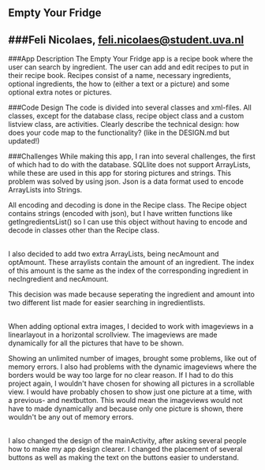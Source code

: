 ## Empty Your Fridge
###Feli Nicolaes, feli.nicolaes@student.uva.nl
---------------------

###App Description
The Empty Your Fridge app is a recipe book where the user can search by ingredient. The user can add and edit recipes to put in their recipe book. Recipes consist of a name, necessary ingredients, optional ingredients, the how to (either a text or a picture) and some optional extra notes or pictures.


###Code Design
The code is divided into several classes and xml-files. All classes, except for the database class, recipe object class and a custom listview class, are activities.
	Clearly describe the technical design: how does your code map to the functionality? (like in the DESIGN.md but updated!)


###Challenges
While making this app, I ran into several challenges, the first of which had to do with the database. SQLlite does not support ArrayLists, while these are used in this app for storing pictures and strings. This problem was solved by using json. Json is a data format used to encode ArrayLists into Strings.

All encoding and decoding is done in the Recipe class. The Recipe object contains strings (encoded with json), but I have written functions like getIngredientsList() so I can use this object without having to encode and decode in classes other than the Recipe class. 
<br />  <br />

I also decided to add two extra ArrayLists, being necAmount and optAmount. These arraylists contain the amount of an ingredient. The index of this amount is the same as the index of the corresponding ingredient in necIngredient and necAmount.

This decision was made because seperating the ingredient and amount into two different list made for easier searching in ingredientlists.
<br />  <br />

When adding optional extra images, I decided to work with imageviews in a linearlayout in a horizontal scrollview. The imageviews are made dynamically for all the pictures that have to be shown. 

Showing an unlimited number of images, brought some problems, like out of memory errors. I also had problems with the dynamic imageviews where the borders would be way too large for no clear reason.
If I had to do this project again, I wouldn't have chosen for showing all pictures in a scrollable view. I would have probably chosen to show just one picture at a time, with a previous- and nextbutton. This would mean the imageviews would not have to made dynamically and because only one picture is shown, there wouldn't be any out of memory errors.
<br />  <br />

I also changed the design of the mainActivity, after asking several people how to make my app design clearer. I changed the placement of several buttons as well as making the text on the buttons easier to understand.
